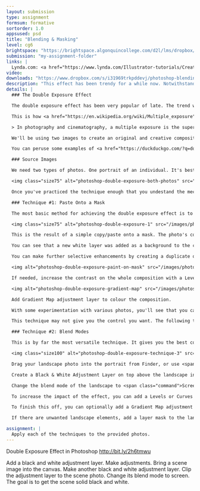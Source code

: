 ```yaml
---
layout: submission
type: assignment
formsum: formative
sortorder: 1.0
appsused: psd
title: "Blending & Masking"
level: cg6
brightspace: "https://brightspace.algonquincollege.com/d2l/lms/dropbox/user/folder_submit_files.d2l?db=192172&grpid=0&isprv=0&bp=0&ou=227660"
submission: "my-assignment-folder"
links: |
  Lynda.com: <a href="https://www.lynda.com/Illustrator-tutorials/Creating-double-exposure-effect-Photoshop/117542/441267-4.html">Double Exposure Effect</a>
video: 
downloads: "https://www.dropbox.com/s/i31969trkpddevj/photoshop-blending-and-masking.zip?dl=1"
description: "This effect has been trendy for a while now. Notwithstanding the trend, the effect makes use of important features in Photoshop."
details: | 
  ### The Double Exposure Effect

  The double exposure effect has been very popular of late. The trend will most certainly fade, but the exercise of creating the effect has valuable techniques which can be applied in varied circumstances.

  This is how <a href="https://en.wikipedia.org/wiki/Multiple_exposure" title="Wikipedia's definition of the Double Exposure effect." target="_blank">Wikipedia</a> defines the effect:

  > In photography and cinematography, a multiple exposure is the superimposition of two or more exposures to create a single image, and double exposure has a corresponding meaning in respect of two images."

  We'll be using two images to create an original and creative composition.

  You can peruse some examples of <a href="https://duckduckgo.com/?q=double+exposure+photography&amp;t=osx&amp;iax=1&amp;ia=images" title="Double Exposure effect examples" target="_blank">the double exposure effect that's become so popular here</a>.

  ### Source Images

  We need two types of photos. One portrait of an individual. It's best to either have a white background on the portrait. The second is an outdoor scene. The source photos play a large role in the final effect. The more you practice with the effect, the more you'll be able to predict the outcome.

  <img class="size75" alt="photoshop-double-exposure-both-photos" src="/images/photoshop-double-exposure/photoshop-double-exposure-both-photos.jpg">

  Once you've practiced the technique enough that you undestand the mechanics of it, you can experiment with different content, like architectural photos and others.

  ### Technique #1: Paste Onto a Mask

  The most basic method for achieving the double exposure effect is to simply paste the portrait onto the mask on the scene's layer. Just <span class="command">⌘-A</span> select all to copy the portrait. Add a layer to the scenery layer. <span class="command">⌥-click</span> on the mask, then paste. Voilà. You have your most basic double exposure effect.

  <img class="size75" alt="photoshop-double-exposure-1" src="/images/photoshop-double-exposure/photoshop-double-exposure-1.jpg">

  This is the result of a simple copy/paste onto a mask. The photo's colours were also inverted <span class="command">⌘-I</span>. We did this because the portrait has mostly dark content. On a mask, white pixels reveal, so invert the mask's colours if needed.

  You can see that a new white layer was added as a background to the composition.

  You can make further selective enhancements by creating a duplicate of the portrait on top of the whole layer stack. Set its blend mode to Multiply. Add a mask to the portrait layer. Use a large soft brush to paint black gently on passive areas of the photo.

  <img alt="photoshop-double-exposure-paint-on-mask" src="/images/photoshop-double-exposure/photoshop-double-exposure-paint-on-mask.jpg">

  If needed, increase the contrast on the whole composition with a Levels adjustment layer.

  <img alt="photoshop-double-exposure-gradient-map" src="/images/photoshop-double-exposure/photoshop-double-exposure-gradient-map.jpg">

  Add Gradient Map adjustment layer to colour the composition.

  With some experimentation with various photos, you'll see that you can achieve pretty great results.

  This technique may not give you the control you want. The following technique will.

  ### Technique #2: Blend Modes

  This is by far the most versatile technique. It gives you the best control of each layer in your composition.

  <img class="size100" alt="photoshop-double-exposure-technique-3" src="/images/photoshop-double-exposure/photoshop-double-exposure-technique-3.jpg">

  Drag your landscape photo into the portrait from Finder, or use <span class="command">File > Place Embedded...</span>. Either way, make sure you landscape is a Smart Object before you scale it.

  Create a Black & White Adjustment Layer on top above the landscape in the layer stack. Clip this adjustment layer to the landscape photo.

  Change the blend mode of the landscape to <span class="command">Screen</span>. This will make the light areas tranparent, leaving only darker pixels behind.

  To increase the impact of the effect, you can add a Levels or Curves adjustment layer above everything, then clip it to the landscape layer too.

  To finish this off, you can optionally add a Gradient Map adjustment layer on top of the whole composition to give it a vintage look.

  If there are unwanted landscape elements, add a layer mask to the landscape and brush them out in black with a very large soft brush.

assignment: |
  Apply each of the techniques to the provided photos.
---
```

Double Exposure Effect in Photoshop
http://bit.ly/2h6tmwu

Add a black and white adjustment layer. Make adjustments.
Bring a scene image into the canvas.
Make another black and white adjustment layer. Clip the adjustment layer to the scene photo. Change its blend mode to screen. The goal is to get the scene solid black and white.

